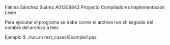 Fátima Sánchez Suárez A01209842
Proyecto Compiladores
Implementación Lexer

Para ejecutar el programa se debe correr el archivo run.sh seguido del nombre del archivo a leer.

Ejemplo
  $ ./run.sh test_cases/Example1.pas
